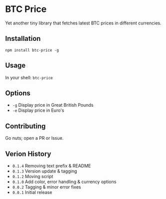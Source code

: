 BTC Price
=========

Yet another tiny library that fetches latest BTC prices in different currencies.

## Installation

  `npm install btc-price -g`

## Usage

  In your shell: `btc-price`

## Options

 - `-g` Display price in Great British Pounds
 - `-e` Display price in Euro's

## Contributing

  Go nuts; open a PR or Issue.

## Verion History  

 - `0.1.4` Removing text prefix & README
 - `0.1.3` Version update & tagging
 - `0.1.2` Moving script
 - `0.1.0` Add color, error handling & currency options
 - `0.0.2` Tagging & minor error fixes
 - `0.0.1` Initial release
  